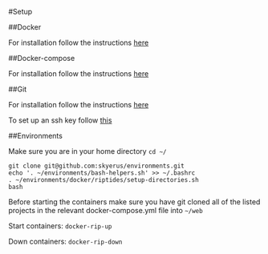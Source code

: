 #Setup

##Docker

For installation follow the instructions [here](https://www.digitalocean.com/community/tutorials/how-to-install-and-use-docker-on-ubuntu-18-04)

##Docker-compose

For installation follow the instructions [here](https://www.digitalocean.com/community/tutorials/how-to-install-docker-compose-on-ubuntu-18-04)

##Git

For installation follow the instructions [here](https://www.digitalocean.com/community/tutorials/how-to-install-git-on-ubuntu-18-04-quickstart)

To set up an ssh key follow [this](http://wiki.paparazziuav.org/wiki/Github_manual_for_Ubuntu)

##Environments

Make sure you are in your home directory `cd ~/`
```
git clone git@github.com:skyerus/environments.git
echo '. ~/environments/bash-helpers.sh' >> ~/.bashrc
. ~/environments/docker/riptides/setup-directories.sh
bash
```

Before starting the containers make sure you have git cloned all of the listed projects in the relevant docker-compose.yml file into `~/web`

Start containers: `docker-rip-up`

Down containers: `docker-rip-down`
